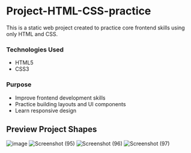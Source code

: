 # Project-HTML-CSS-practice
This is a static web project created to practice core frontend skills using only HTML and CSS.
### Technologies Used
- HTML5
- CSS3
### Purpose
- Improve frontend development skills
- Practice building layouts and UI components
- Learn responsive design
## Preview Project Shapes
![image](https://github.com/user-attachments/assets/4dc883d8-693d-4dab-ac5b-2aa31f538a5f)
![Screenshot (95)](https://github.com/user-attachments/assets/fdeeb84f-4b32-4821-8a8d-a49c619118b1)
![Screenshot (96)](https://github.com/user-attachments/assets/daf268b2-72ae-4f75-ba54-c7da49811555)
![Screenshot (97)](https://github.com/user-attachments/assets/8274cb53-bede-47ff-9cd5-f90ff0e3fecb)
